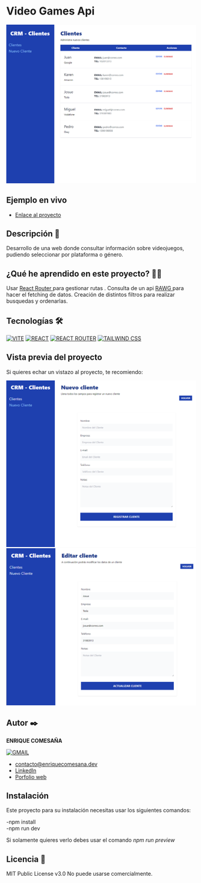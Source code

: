 # Video Games Api

![Imagen del proyecto](https://github.com/k1k3cb/administrador-clientes/blob/main/public/screenShoot1.png)

## Ejemplo en vivo
 

- [Enlace al proyecto](video-games-api-79xy.onrender.com/)


## Descripción 📑

Desarrollo de una web donde consultar información sobre videojuegos, pudiendo seleccionar por plataforma o género.



## ¿Qué he aprendido en este proyecto? 🙇🏻

Usar [React Router ](https://reactrouter.com/en/main)  para gestionar rutas .
Consulta de un api [RAWG ](https://rawg.io/) para hacer el fetching de datos.
Creación de distintos filtros para realizar busquedas y ordenarlas.

## Tecnologías 🛠

<!-- Iconos sacados de: https://github.com/hendrasob/badges/blob/master/README.md y https://github.com/alexandresanlim/Badges4-README.md-Profile -->



[![VITE](https://img.shields.io/badge/Vite-B73BFE?style=for-the-badge&logo=vite&logoColor=FFD62E)](https://vitejs.dev/)
[![REACT](https://img.shields.io/badge/React-20232A?style=for-the-badge&logo=react&logoColor=61DAFB)](https://es.react.dev/)
[![REACT ROUTER](https://img.shields.io/badge/React_Router-CA4245?style=for-the-badge&logo=react-router&logoColor=white)](https://reactrouter.com/en/main)
[![TAILWIND CSS](https://img.shields.io/badge/Tailwind_CSS-38B2AC?style=for-the-badge&logo=tailwind-css&logoColor=white)](https://tailwindcss.com/)






## Vista previa del proyecto

Si quieres echar un vistazo al proyecto, te recomiendo:

![Captura del proyecto](https://github.com/k1k3cb/administrador-clientes/blob/main/public/screenShoot2.png)
![Captura del proyecto](https://github.com/k1k3cb/administrador-clientes/blob/main/public/screenShoot3.png)






## Autor ✒️

**ENRIQUE COMESAÑA**

  [![GMAIL](https://img.shields.io/badge/Gmail-D14836?style=for-the-badge&logo=gmail&logoColor=white)](mailto:enriquecbardev@gmail.com)

- [contacto@enriquecomesana.dev](contacto@enriquecomesana.dev)
- [LinkedIn](https://www.linkedin.com/in/enrique-comesa%c3%b1a-312500268/)
- [Porfolio web](https://enriquecomesana.dev/)

## Instalación

Este proyecto para su instalación necesitas usar los siguientes comandos:

-npm install <br>
-npm run dev<br>


Si solamente quieres verlo debes usar el comando *npm run preview*


## Licencia 📄

MIT Public License v3.0
No puede usarse comercialmente.
